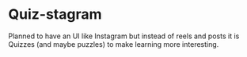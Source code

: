 # Quiz-stagram
Planned to have an UI like Instagram but instead of reels and posts it is Quizzes (and maybe puzzles) to make learning more interesting.
